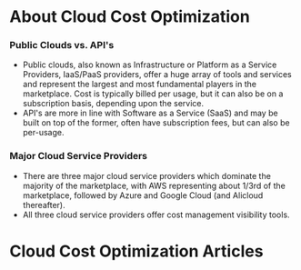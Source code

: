 # About Cloud Cost Optimization

### Public Clouds vs. API's

* Public clouds, also known as Infrastructure or Platform as a Service Providers, IaaS/PaaS providers, offer a huge array of tools and services and represent the largest and most fundamental players in the marketplace. Cost is typically billed per usage, but it can also be on a subscription basis, depending upon the service.
* API's are more in line with Software as a Service (SaaS) and may be built on top of the former, often have subscription fees, but can also be per-usage.
### Major Cloud Service Providers

* There are three major cloud service providers which dominate the majority of the marketplace, with AWS representing about 1/3rd of the marketplace, followed by Azure and Google Cloud (and Alicloud thereafter).
* All three cloud service providers offer cost management visibility tools.

# Cloud Cost Optimization Articles